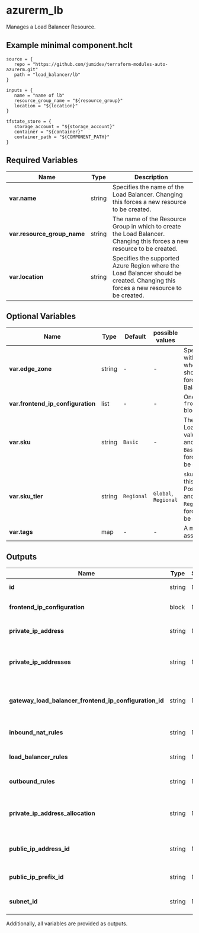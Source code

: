 # azurerm_lb

Manages a Load Balancer Resource.

## Example minimal component.hclt

```hcl
source = {
   repo = "https://github.com/jumidev/terraform-modules-auto-azurerm.git" 
   path = "load_balancer/lb" 
}

inputs = {
   name = "name of lb" 
   resource_group_name = "${resource_group}" 
   location = "${location}" 
}

tfstate_store = {
   storage_account = "${storage_account}" 
   container = "${container}" 
   container_path = "${COMPONENT_PATH}" 
}

```

## Required Variables

| Name | Type |  Description |
| ---- | --------- |  ----------- |
| **var.name** | string |  Specifies the name of the Load Balancer. Changing this forces a new resource to be created. | 
| **var.resource_group_name** | string |  The name of the Resource Group in which to create the Load Balancer. Changing this forces a new resource to be created. | 
| **var.location** | string |  Specifies the supported Azure Region where the Load Balancer should be created. Changing this forces a new resource to be created. | 

## Optional Variables

| Name | Type |  Default  |  possible values |  Description |
| ---- | --------- |  ----------- | ----------- | ----------- |
| **var.edge_zone** | string |  -  |  -  |  Specifies the Edge Zone within the Azure Region where this Load Balancer should exist. Changing this forces a new Load Balancer to be created. | 
| **var.frontend_ip_configuration** | list |  -  |  -  |  One or more `frontend_ip_configuration` blocks. | 
| **var.sku** | string |  `Basic`  |  -  |  The SKU of the Azure Load Balancer. Accepted values are `Basic`, `Standard` and `Gateway`. Defaults to `Basic`. Changing this forces a new resource to be created. | 
| **var.sku_tier** | string |  `Regional`  |  `Global`, `Regional`  |  `sku_tier` -  The SKU tier of this Load Balancer. Possible values are `Global` and `Regional`. Defaults to `Regional`. Changing this forces a new resource to be created. | 
| **var.tags** | map |  -  |  -  |  A mapping of tags to assign to the resource. | 



## Outputs

| Name | Type | Sensitive? | Description |
| ---- | ---- | --------- | --------- |
| **id** | string | No  | The id of the Frontend IP Configuration. | 
| **frontend_ip_configuration** | block | No  | A `frontend_ip_configuration` block. | 
| **private_ip_address** | string | No  | Private IP Address to assign to the Load Balancer. | 
| **private_ip_addresses** | string | No  | The list of private IP address assigned to the load balancer in `frontend_ip_configuration` blocks, if any. | 
| **gateway_load_balancer_frontend_ip_configuration_id** | string | No  | The id of the Frontend IP Configuration of a Gateway Load Balancer that this Load Balancer points to. | 
| **inbound_nat_rules** | string | No  | The list of IDs of inbound rules that use this frontend IP. | 
| **load_balancer_rules** | string | No  | The list of IDs of load balancing rules that use this frontend IP. | 
| **outbound_rules** | string | No  | The list of IDs outbound rules that use this frontend IP. | 
| **private_ip_address_allocation** | string | No  | The allocation method for the Private IP Address used by this Load Balancer. Possible values are `Dynamic` and `Static`. | 
| **public_ip_address_id** | string | No  | The ID of a Public IP Address which is associated with this Load Balancer. | 
| **public_ip_prefix_id** | string | No  | The ID of a Public IP Prefix which is associated with the Load Balancer. | 
| **subnet_id** | string | No  | The ID of the Subnet which is associated with the IP Configuration. | 

Additionally, all variables are provided as outputs.
